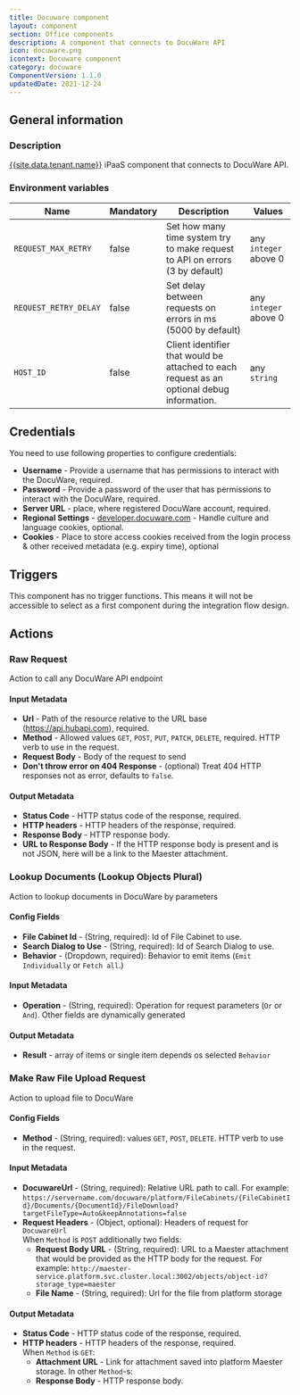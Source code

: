 ```yaml
---
title: Docuware component
layout: component
section: Office components
description: A component that connects to DocuWare API
icon: docuware.png
icontext: Docuware component
category: docuware
ComponentVersion: 1.1.0
updatedDate: 2021-12-24
---
```


## General information

### Description

[{{site.data.tenant.name}}](http://www.{{site.data.tenant.name}}) iPaaS component that connects to DocuWare API.

### Environment variables

|Name|Mandatory|Description|Values|
|----|---------|-----------|------|
|`REQUEST_MAX_RETRY`| false | Set how many time system try to make request to API on errors (3 by default) | any `integer` above 0|
|`REQUEST_RETRY_DELAY`| false | Set delay between requests on errors in ms (5000 by default) | any `integer` above 0|
|`HOST_ID`| false | Client identifier that would be attached to each request as an optional debug information. | any `string`|

## Credentials

You need to use following properties to configure credentials:

* **Username** - Provide a username that has permissions to interact with the DocuWare, required.
* **Password** - Provide a password of the user that has permissions to interact with the DocuWare, required.
* **Server URL** - place, where registered DocuWare account, required.
* **Regional Settings** - [developer.docuware.com](https://developer.docuware.com/rest/examples/postman-collection-download.html#handle-culture-and-language-cookies) - Handle culture and language cookies, optional.
* **Cookies** - Place to store access cookies received from the login process & other received metadata (e.g. expiry time), optional

## Triggers

This component has no trigger functions. This means it will not be accessible to
select as a first component during the integration flow design.

## Actions

### Raw Request

Action to call any DocuWare API endpoint

#### Input Metadata

* **Url** - Path of the resource relative to the URL base (https://api.hubapi.com), required.
* **Method** - Allowed values `GET`, `POST`, `PUT`, `PATCH`, `DELETE`, required. HTTP verb to use in the request.
* **Request Body** - Body of the request to send
* **Don't throw error on 404 Response** - (optional) Treat 404 HTTP responses not as error, defaults to `false`.

#### Output Metadata

* **Status Code** - HTTP status code of the response, required.
* **HTTP headers** - HTTP headers of the response, required.
* **Response Body** - HTTP response body.
* **URL to Response Body** - If the HTTP response body is present and is not JSON, here will be a link to the Maester attachment.

### Lookup Documents (Lookup Objects Plural)

Action to lookup documents in DocuWare by parameters

#### Config Fields

* **File Cabinet Id** - (String, required): Id of File Cabinet to use.
* **Search Dialog to Use** - (String, required): Id of Search Dialog to use.
* **Behavior** - (Dropdown, required): Behavior to emit items (`Emit Individually` or `Fetch all`.)

#### Input Metadata

* **Operation** - (String, required): Operation for request parameters (`Or` or `And`).
Other fields are dynamically generated

#### Output Metadata

* **Result** - array of items or single item depends os selected `Behavior`

### Make Raw File Upload Request

Action to upload file to DocuWare

#### Config Fields

* **Method** - (String, required): values `GET`, `POST`, `DELETE`. HTTP verb to use in the request.

#### Input Metadata

* **DocuwareUrl** - (String, required): Relative URL path to call. For example: `https://servername.com/docuware/platform/FileCabinets/{FileCabinetId}/Documents/{DocumentId}/FileDownload?targetFileType=Auto&keepAnnotations=false`
* **Request Headers** - (Object, optional): Headers of request for `DocuwareUrl`  
When `Method` is `POST` additionally two fields:
  * **Request Body URL** - (String, required): URL to a Maester attachment that would be provided as the HTTP body for the request. For example: `http://maester-service.platform.svc.cluster.local:3002/objects/object-id?storage_type=maester`
  * **File Name** - (String, required): Url for the file from platform storage

#### Output Metadata

* **Status Code** - HTTP status code of the response, required.
* **HTTP headers** - HTTP headers of the response, required.  
When `Method` is `GET`:
  * **Attachment URL** - Link for attachment saved into platform Maester storage.
In other `Method`-s:
  * **Response Body** - HTTP response body.
